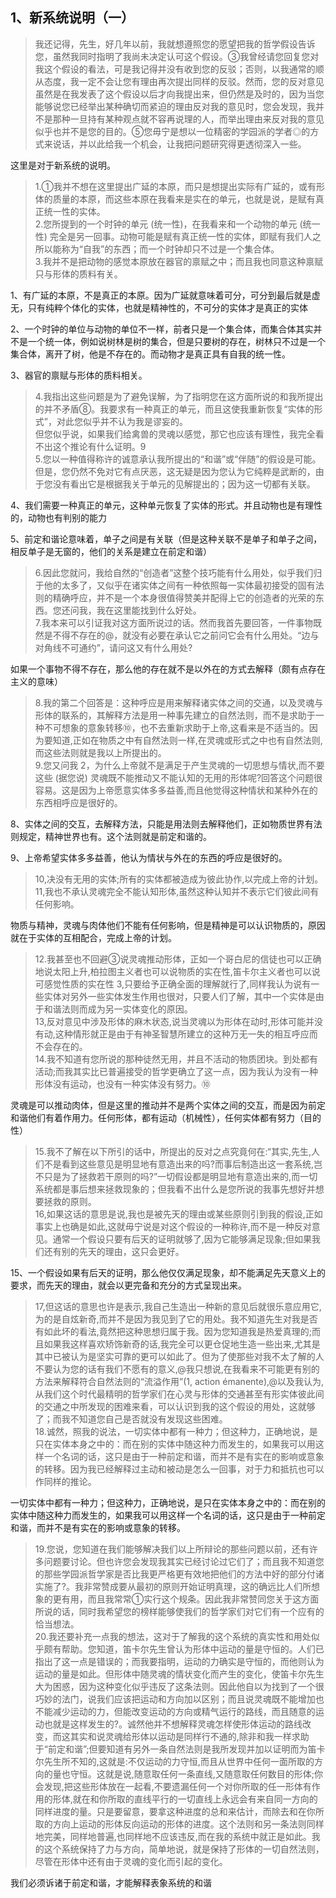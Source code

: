 <h2>1、新系统说明（一）</h2><blockquote data-pid="wl8QjhmJ">我还记得，先生，好几年以前，我就想遵照您的愿望把我的哲学假设告诉您，虽然我同时指明了我尚未决定认可这个假设。③我曾经请您回复您对我这个假设的看法，可是我记得并没有收到您的反驳；否则，以我通常的顺从态度，我一定不会让您有理由再次提出同样的反驳。然而，您的反对意见虽然是在我发表了这个假设以后才向我提出来，但仍然是及时的，因为当您能够说您已经举出某种确切而紧迫的理由反对我的意见时，您会发现，我并不是那种一旦持有某种观点就不容再说理的人，而举出理由来反对我的意见似乎也并不是您的目的。⑤您毋宁是想以一位精密的学园派的学者◎的方式来说话，并以此给我一个机会，让我把问题研究得更透彻深入一些。</blockquote><p data-pid="q04ckuk2">这里是对于新系统的说明。</p><blockquote data-pid="7oHV-5SM">1.①我并不想在这里提出广延的本原，而只是想提出实际有广延的，或有形体的质量的本原，而这些本原在我看来是实在的单元，也就是说，是赋有真正统一性的实体。<br>2.您所提到的一个时钟的单元 (统一性)，在我看来和一个动物的单元 (统一性) 完全是另一回事。动物可能是赋有真正统一性的实体，即赋有我们人之所以能称为“自我”的东西；而一个时钟却只不过是一个集合体。<br>3.我并不是把动物的感觉本原放在器官的禀赋之中；而且我也同意这种禀赋只与形体的质料有关。</blockquote><p data-pid="v585XcZ-">1、有广延的本原，不是真正的本原。因为广延就意味着可分，可分到最后就是虚无，只有纯粹个体化的实体，也就是精神性的，不可分的实体才是真正的实体</p><p data-pid="KsoSaFmV">2、一个时钟的单位与动物的单位不一样，前者只是一个集合体，而集合体其实并不是一个统一体，例如说树林是树的集合，但是只要树的存在，树林只不过是一个集合体，离开了树，他是不存在的。而动物才是真正具有自我的统一性。</p><p data-pid="7E4gC-Gx">3、器官的禀赋与形体的质料相关。</p><blockquote data-pid="X-sK7ZyI">4.我指出这些问题是为了避免误解，为了指明您在这方面所说的和我所提出的并不矛盾⑧。我要求有一种真正的单元，而且这使我重新恢复“实体的形式”，对此您似乎并不认为我是谬妄的。<br>但您似乎说，如果我们给禽兽的灵魂以感觉，那它也应该有理性，我完全看不出这个推论有什么证明。9<br>5.您以一种值得称许的诚意承认我所提出的“和谐”或“伴随”的假设是可能。但是，您仍然不免对它有点厌恶，这无疑是因为您认为它纯粹是武断的，由于您没有看出它是根据我关于单元的见解提出的；因为这一切都有关联。</blockquote><p data-pid="YlL6SLxn">4、我们需要一种真正的单元，这种单元恢复了实体的形式。并且动物也是有理性的，动物也有判别的能力</p><p data-pid="6iRXIjsk">5、前定和谐论意味着，单子之间是有关联（但是这种关联不是单子和单子之间，相反单子是无窗的，他们的关系是建立在前定和谐）</p><blockquote data-pid="b9DLY6IT">6.因此您就问，我给自然的“创造者”这整个技巧能有什么用处，似乎我们归于他的太多了，又似乎在诸实体之间有一种依照每一实体最初接受的固有法则的精确呼应，并不是一个本身很值得赞美并配得上它的创造者的光荣的东西。您还问我，我在这里能找到什么好处。<br>7.我本来可以引证我对这方面所说过的话。然而我首先要回答，一件事物既然是不得不存在的@，就没有必要在承认它之前问它会有什么用处。“边与对角线不可通约”，请问这又有什么用处?</blockquote><p data-pid="ZwsEAONA">如果一个事物不得不存在，那么他的存在就不是以外在的方式去解释（颇有点存在主义的意味）</p><blockquote data-pid="rowPh4C8">8.我的第二个回答是：这种呼应是用来解释诸实体之间的交通，以及灵魂与形体的联系的，其解释方法是用一种事先建立的自然法则，而不是求助于一种不可想象的意象转移⑩，也不去重新求助于上帝,这看来是不适当的。因为要知道,正如在物质之中有自然法则一样,在灵魂或形式之中也有自然法则,而这些法则就是我以上所提出的。<br>9.您又问我 2，为什么上帝就不是满足于产生灵魂的一切思想与情状,而不要这些 (据您说) 灵魂既不能推动又不能认知的无用的形体呢?回答这个问题很容易。这是因为上帝愿意实体多多益善,而且他觉得这种情状和某种外在的东西相呼应是很好的。</blockquote><p data-pid="Ss7s9TGF">8、实体之间的交互，去解释方法，只能是用法则去解释他们，正如物质世界有法则规定，精神世界也有。这个法则就是前定和谐的。</p><p data-pid="ZBURL1rK">9、上帝希望实体多多益善，他认为情状与外在的东西的呼应是很好的。</p><blockquote data-pid="_A2ZPa1G">10,决没有无用的实体;所有的实体都被造成为彼此协作,以完成上帝的计划。<br>11,我也不承认灵魂完全不能认知形体,虽然这种认知并不表示它们彼此间有任何影响。</blockquote><p data-pid="TSr7RUyB">物质与精神，灵魂与肉体他们不能有任何影响，但是精神是可以认识物质的，原因就在于实体的互相配合，完成上帝的计划。</p><blockquote data-pid="LQFjQqoL">12.我甚至也不回避③说灵魂推动形体，正如一个哥白尼的信徒也可以正确地说太阳上升,柏拉图主义者也可以说物质的实在性,笛卡尔主义者也可以说可感觉性质的实在性 3,只要给予正确全面的理解就行了,同样我认为说有一些实体对另外一些实体发生作用也很对，只要人们了解，其中一个实体是由于和谐法则而成为另一实体变化的原因。<br>13,反对意见中涉及形体的麻木状态,说当灵魂以为形体在动时,形体可能并没有动,这种情形就正是由于有神圣智慧所建立的这种万无一失的相互呼应而不会存在的。<br>14.我不知道有您所说的那种徒然无用，并且不活动的物质团块。到处都有活动;而我其实比已普遍接受的哲学更确立了这一点，因为我认为没有一种形体没有运动，也没有一种实体没有努力。⑩</blockquote><p data-pid="DVYi9zIb">灵魂是可以推动肉体，但是这里的推动并不是两个实体之间的交互，而是因为前定和谐他们有着作用力。任何形体，都有运动（机械性），任何实体都有努力（目的性）</p><blockquote data-pid="VYDyYCZ4">15.我不了解在以下所引的话中，所提出的反对之点究竟何在:“其实,先生,人们不是看到这些意见是明显地有意造出来的吗?而事后制造出这一套系统,岂不只是为了拯救若干原则的吗?”一切假设都是明显地有意造出来的,而一切系统都是事后想来拯救现象的；但我看不出什么是您所说的我事先想好并想要拯救的原则。<br>16,如果这话的意思是说,我也是被先天的理由或某些原则引到我的假设,正如事实上也确是如此,这就毋宁说是对这个假设的一种称许,而不是一种反对意见。通常一个假设只要有后天的证明就够了,因为它能够满足现象;但如果我们还有别的先天的理由，这只会更好。</blockquote><p data-pid="A6TTNHrL">15、一个假设如果有后天的证明，那么他仅仅满足现象，却不能满足先天意义上的要求，而先天的理由，就会以更完备和充分的方式呈现出来。</p><blockquote data-pid="FC7P5t2G">17,但这话的意思也许是表示,我自己生造出一种新的意见后就很乐意应用它,为的是自炫新奇,而并不是因为我见到了它的用处。我不知道先生对我是否有如此坏的看法,竟然把这种思想归属于我。因为您知道我是热爱真理的;而且如果我这样喜欢矫饰新奇的话,我完全可以更仓促地生造一些出来,尤其是其中已被认为是坚实可靠的更可以如此了。但为了使那些对我不太了解的人不要认为您的话有我们不愿有的意义,@我只想说,在我看来不可能更有别的方法来解释符合自然法则的“流溢作用”(1, action émanente),@以及我认为,从我们这个时代最精明的哲学家们在心灵与形体的交通甚至有形实体彼此间的交通之中所发现的困难来看，可以认识到我的这个假设的用处，这就够了；而我不知道您自己是否就没有发现这些困难。<br>18.诚然，照我的说法，一切实体中都有一种力；但这种力，正确地说，是只在实体本身之中的：而在别的实体中随这种力而发生的，如果我可以用这样一个名词的话，这只是由于一种前定和谐，而并不是有实在的影响或意象的转移。因为我已经解释过主动和被动是怎么一回事，对于力和抵抗也可以作同样的推论。</blockquote><p data-pid="gs55FkKH">一切实体中都有一种力；但这种力，正确地说，是只在实体本身之中的：而在别的实体中随这种力而发生的，如果我可以用这样一个名词的话，这只是由于一种前定和谐，而并不是有实在的影响或意象的转移。</p><blockquote data-pid="rVFcuVnm">19.您说，您知道在我们能够解决我们以上所辩论的那些问题以前，还有许多问题要讨论。但也许您会发现我其实已经讨论过它们了；而且我不知道您的那些学园派哲学家是否比我更严格更有效地把他们的方法中好的部分付诸实施了?。我非常赞成要从最初的原则开始证明真理，这的确远比人们所想象的更有用，而且我常常①实行这个规条。因此我非常赞同您关于这方面所说的话，同时我希望您的榜样能够使我们的哲学家们对它们有一个应有的恰当想法。<br>20.我还要补充一点我的想法，这对于了解我的这个系统的真实性和用处似乎颇有帮助。您知道，笛卡尔先生曾认为形体中运动的量是守恒的。人们已指出了这一点是错误的；而我要指明，运动的力确实是守恒的，而他则认为运动的量是如此。但形体中随灵魂的情状变化而产生的变化，使笛卡尔先生大为困惑，因为这种变化似乎违反了这条法则。因此他自以为找到了一个很巧妙的法门，说我们应该把运动和方向加以区别；而且说灵魂既不能增加也不能减少运动的力，但能改变运动的方向或精气运行的路线，而且随意的运动也就是这样发生的?。诚然他并不想解释灵魂怎样使形体运动的路线改变，而这其实和说灵魂给形体以运动是同样行不通的,除非和我一样求助于“前定和谐”;但要知道有另外一条自然法则是我所发现并加以证明而为笛卡尔先生所不知的,这就是:不仅运动的力守恒,而且从世界中任何一面所取的方向的量也守恒。这就是说,随意取任何一条直线,又随意取任何数目的形体;你会发现,把这些形体放在一起看,不要遗漏任何一个对你所取的任一形体有作用的形体,就在和你所取的直线平行的一切直线上永远会有来自同一方向的同样进度的量。只是要留意，要拿这种进度的总和来估计，而除去和在你所取的方向上运动的形体反向运动的形体的进度。这个法则和另一条法则同样地完美，同样地普遍,也同样地不应该违反,而在我的系统中就正是如此。我的这个系统保持了力与方向，简单地说，就是保持了形体的一切自然法则，尽管在形体中还有由于灵魂的变化而引起的变化。</blockquote><p data-pid="P78vgwql">我们必须诉诸于前定和谐，才能解释表象系统的和谐</p><p></p><p></p><p></p><p></p><p></p><p></p><p></p><p></p><p></p><p></p><p></p><p></p><p></p><p></p><p></p><p></p><p></p><p></p><p></p>